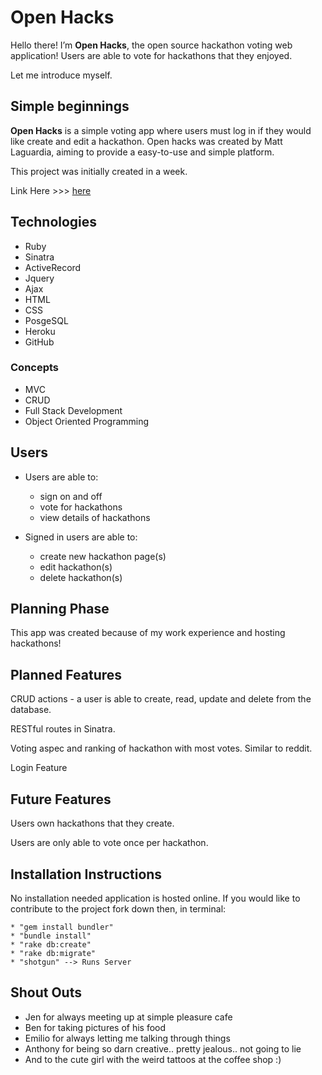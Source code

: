 # Open Hacks

Hello there! I’m **Open Hacks**, the open source hackathon voting web application! Users are able to vote for hackathons that they enjoyed.

Let me introduce myself.



## Simple beginnings

**Open Hacks** is a simple voting app where users must log in if they would like create and edit a hackathon. Open hacks was created by Matt Laguardia, aiming to provide a easy-to-use and simple platform.

This project was initially created in a week.

Link Here >>> [here](http://daringfireball.net/projects/markdown/syntax)

## Technologies

* Ruby
* Sinatra
* ActiveRecord
* Jquery
* Ajax
* HTML
* CSS
* PosgeSQL
* Heroku
* GitHub

### Concepts
* MVC
* CRUD
* Full Stack Development
* Object Oriented Programming

## Users

* Users are able to:
	* sign on and off
	* vote for hackathons
	* view details of hackathons

* Signed in users are able to:
	* create new hackathon page(s)
	* edit hackathon(s)
	* delete hackathon(s)


## Planning Phase

This app was created because of my work experience and hosting hackathons!

## Planned Features

CRUD actions - a user is able to create, read, update and delete from the database.

RESTful routes in Sinatra.

Voting aspec and ranking of hackathon with most votes. Similar to reddit.

Login Feature

## Future Features

Users own hackathons that they create.

Users are only able to vote once per hackathon.

## Installation Instructions
No installation needed application is hosted online. If you would like to contribute to the project fork down then, in terminal:

	* "gem install bundler"
	* "bundle install"
	* "rake db:create"
	* "rake db:migrate"
	* "shotgun" --> Runs Server

## Shout Outs
* Jen for always meeting up at simple pleasure cafe
* Ben for taking pictures of his food
* Emilio for always letting me talking through things
* Anthony for being so darn creative.. pretty jealous.. not going to lie
* And to the cute girl with the weird tattoos at the coffee shop :)

